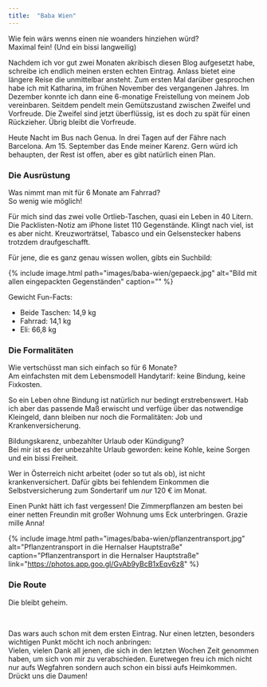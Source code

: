 ```yaml
---
title:  "Baba Wien"
---
```


Wie fein wärs wenns einen nie woanders hinziehen würd?\
Maximal fein! (Und ein bissi langweilig)

Nachdem ich vor gut zwei Monaten akribisch diesen Blog aufgesetzt habe, schreibe ich endlich meinen ersten echten Eintrag.
Anlass bietet eine längere Reise die unmittelbar ansteht.
Zum ersten Mal darüber gesprochen habe ich mit Katharina, im frühen November des vergangenen Jahres.
Im Dezember konnte ich dann eine 6-monatige Freistellung von meinem Job vereinbaren.
Seitdem pendelt mein Gemütszustand zwischen Zweifel und Vorfreude.
Die Zweifel sind jetzt überflüssig, ist es doch zu spät für einen Rückzieher. Übrig bleibt die Vorfreude.

Heute Nacht im Bus nach Genua.
In drei Tagen auf der Fähre nach Barcelona.
Am 15. September das Ende meiner Karenz.
Gern würd ich behaupten, der Rest ist offen, aber es gibt natürlich einen Plan.

### Die Ausrüstung

Was nimmt man mit für 6 Monate am Fahrrad?\
So wenig wie möglich!

Für mich sind das zwei volle Ortlieb-Taschen, quasi ein Leben in 40 Litern.
Die Packlisten-Notiz am iPhone listet 110 Gegenstände.
Klingt nach viel, ist es aber nicht.
Kreuzworträtsel, Tabasco und ein Gelsenstecker habens trotzdem draufgeschafft.

Für jene, die es ganz genau wissen wollen, gibts ein Suchbild:

{% include image.html path="images/baba-wien/gepaeck.jpg" alt="Bild mit allen eingepackten Gegenständen" caption="" %}

Gewicht Fun-Facts:
 - Beide Taschen: 14,9 kg
 - Fahrrad: 14,1 kg
 - Eli: 66,8 kg

### Die Formalitäten

Wie vertschüsst man sich einfach so für 6 Monate?\
Am einfachsten mit dem Lebensmodell Handytarif: keine Bindung, keine Fixkosten.

So ein Leben ohne Bindung ist natürlich nur bedingt erstrebenswert.
Hab ich aber das passende Maß erwischt und verfüge über das notwendige Kleingeld, dann bleiben nur noch die Formalitäten: Job und Krankenversicherung.

Bildungskarenz, unbezahlter Urlaub oder Kündigung?\
Bei mir ist es der unbezahlte Urlaub geworden: keine Kohle, keine Sorgen und ein bissi Freiheit.

Wer in Österreich nicht arbeitet (oder so tut als ob), ist nicht krankenversichert.
Dafür gibts bei fehlendem Einkommen die Selbstversicherung zum Sondertarif um *nur* 120 € im Monat.

Einen Punkt hätt ich fast vergessen!
Die Zimmerpflanzen am besten bei einer netten Freundin mit großer Wohnung ums Eck unterbringen.
Grazie mille Anna!

{% include image.html path="images/baba-wien/pflanzentransport.jpg" alt="Pflanzentransport in die Hernalser Hauptstraße" caption="Pflanzentransport in die Hernalser Hauptstraße" link="https://photos.app.goo.gl/GvAb9yBcB1xEqv6z8" %}

### Die Route

Die bleibt geheim.

<br>

Das wars auch schon mit dem ersten Eintrag.
Nur einen letzten, besonders wichtigen Punkt möcht ich noch anbringen:\
Vielen, vielen Dank all jenen, die sich in den letzten Wochen Zeit genommen haben, um sich von mir zu verabschieden.
Euretwegen freu ich mich nicht nur aufs Wegfahren sondern auch schon ein bissi aufs Heimkommen.
Drückt uns die Daumen!